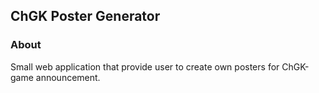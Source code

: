 ## ChGK Poster Generator
### About
Small web application that provide user to create own posters for ChGK-game announcement.

